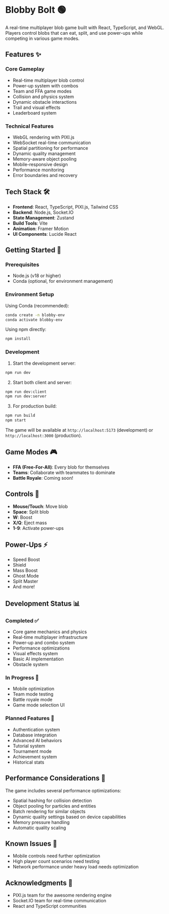 # Blobby Bolt 🟢

A real-time multiplayer blob game built with React, TypeScript, and WebGL. Players control blobs that can eat, split, and use power-ups while competing in various game modes.

## Features ✨

### Core Gameplay
- Real-time multiplayer blob control
- Power-up system with combos
- Team and FFA game modes
- Collision and physics system
- Dynamic obstacle interactions
- Trail and visual effects
- Leaderboard system

### Technical Features
- WebGL rendering with PIXI.js
- WebSocket real-time communication
- Spatial partitioning for performance
- Dynamic quality management
- Memory-aware object pooling
- Mobile-responsive design
- Performance monitoring
- Error boundaries and recovery

## Tech Stack 🛠

- **Frontend**: React, TypeScript, PIXI.js, Tailwind CSS
- **Backend**: Node.js, Socket.IO
- **State Management**: Zustand
- **Build Tools**: Vite
- **Animation**: Framer Motion
- **UI Components**: Lucide React

## Getting Started 🚀

### Prerequisites
- Node.js (v18 or higher)
- Conda (optional, for environment management)

### Environment Setup

Using Conda (recommended):
```bash
conda create -n blobby-env
conda activate blobby-env
```

Using npm directly:
```bash
npm install
```

### Development

1. Start the development server:
```bash
npm run dev
```

2. Start both client and server:
```bash
npm run dev:client
npm run dev:server
```

3. For production build:
```bash
npm run build
npm start
```

The game will be available at `http://localhost:5173` (development) or `http://localhost:3000` (production).

## Game Modes 🎮

- **FFA (Free-For-All)**: Every blob for themselves
- **Teams**: Collaborate with teammates to dominate
- **Battle Royale**: Coming soon!

## Controls 🎯

- **Mouse/Touch**: Move blob
- **Space**: Split blob
- **W**: Boost
- **X/Q**: Eject mass
- **1-9**: Activate power-ups

## Power-Ups ⚡

- Speed Boost
- Shield
- Mass Boost
- Ghost Mode
- Split Master
- And more!

## Development Status 📊

### Completed ✅
- Core game mechanics and physics
- Real-time multiplayer infrastructure
- Power-up and combo system
- Performance optimizations
- Visual effects system
- Basic AI implementation
- Obstacle system

### In Progress 🚧
- Mobile optimization
- Team mode testing
- Battle royale mode
- Game mode selection UI

### Planned Features 📝
- Authentication system
- Database integration
- Advanced AI behaviors
- Tutorial system
- Tournament mode
- Achievement system
- Historical stats

## Performance Considerations 🔧

The game includes several performance optimizations:
- Spatial hashing for collision detection
- Object pooling for particles and entities
- Batch rendering for similar objects
- Dynamic quality settings based on device capabilities
- Memory pressure handling
- Automatic quality scaling

## Known Issues 🐛

- Mobile controls need further optimization
- High player count scenarios need testing
- Network performance under heavy load needs optimization


## Acknowledgments 🙏

- PIXI.js team for the awesome rendering engine
- Socket.IO team for real-time communication
- React and TypeScript communities